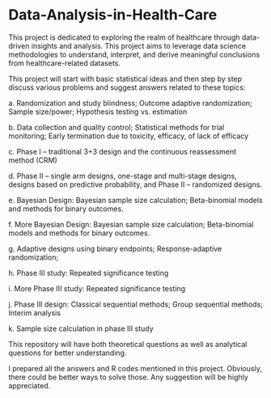 # Data-Analysis-in-Health-Care

This project is dedicated to exploring the realm of healthcare through data-driven insights and analysis. This project aims to leverage data science methodologies to understand, interpret, and derive meaningful conclusions from healthcare-related datasets.

This project will start with basic statistical ideas and then step by step discuss various problems and suggest answers related to these topics:

a. Randomization and study blindness; Outcome adaptive randomization; Sample size/power; Hypothesis testing vs. estimation

b. Data collection and quality control; Statistical methods for trial monitoring; Early termination due to toxicity, efficacy, of lack of efficacy

c. Phase I – traditional 3+3 design and the continuous reassessment method (CRM)

d. Phase II – single arm designs, one-stage and multi-stage designs, designs based on predictive probability, and Phase II – randomized designs.

e. Bayesian Design: Bayesian sample size calculation; Beta-binomial models and methods for binary outcomes.

f. More Bayesian Design: Bayesian sample size calculation; Beta-binomial models and methods for binary outcomes.

g. Adaptive designs using binary endpoints; Response-adaptive randomization;

h. Phase III study: Repeated significance testing

i. More Phase III study: Repeated significance testing

j. Phase III design: Classical sequential methods; Group sequential methods; Interim analysis

k. Sample size calculation in phase III study

This repository will have both theoretical questions as well as analytical questions for better understanding.

I prepared all the answers and R codes mentioned in this project. Obviously, there could be better ways to solve those. Any suggestion will be highly appreciated.
